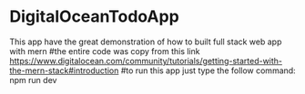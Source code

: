 # DigitalOceanTodoApp
This app have the great demonstration of how to built full stack web app with mern
#the entire code was copy from this link
https://www.digitalocean.com/community/tutorials/getting-started-with-the-mern-stack#introduction
#to run this app just type the follow command:
npm run dev
